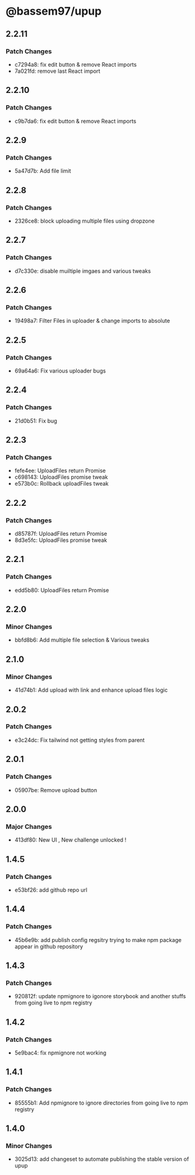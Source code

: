 # @bassem97/upup

## 2.2.11

### Patch Changes

-   c7294a8: fix edit button & remove React imports
-   7a021fd: remove last React import

## 2.2.10

### Patch Changes

-   c9b7da6: fix edit button & remove React imports

## 2.2.9

### Patch Changes

-   5a47d7b: Add file limit

## 2.2.8

### Patch Changes

-   2326ce8: block uploading multiple files using dropzone

## 2.2.7

### Patch Changes

-   d7c330e: disable muiltiple imgaes and various tweaks

## 2.2.6

### Patch Changes

-   19498a7: Filter Files in uploader & change imports to absolute

## 2.2.5

### Patch Changes

-   69a64a6: Fix various uploader bugs

## 2.2.4

### Patch Changes

-   21d0b51: Fix bug

## 2.2.3

### Patch Changes

-   fefe4ee: UploadFiles return Promise
-   c698143: UploadFiles promise tweak
-   e573b0c: Rollback uploadFiles tweak

## 2.2.2

### Patch Changes

-   d85787f: UploadFiles return Promise
-   8d3e5fc: UploadFiles promise tweak

## 2.2.1

### Patch Changes

-   edd5b80: UploadFiles return Promise

## 2.2.0

### Minor Changes

-   bbfd8b6: Add multiple file selection & Various tweaks

## 2.1.0

### Minor Changes

-   41d74b1: Add upload with link and enhance upload files logic

## 2.0.2

### Patch Changes

-   e3c24dc: Fix tailwind not getting styles from parent

## 2.0.1

### Patch Changes

-   05907be: Remove upload button

## 2.0.0

### Major Changes

-   413df80: New UI , New challenge unlocked !

## 1.4.5

### Patch Changes

-   e53bf26: add github repo url

## 1.4.4

### Patch Changes

-   45b6e9b: add publish config regsitry trying to make npm package appear in github repository

## 1.4.3

### Patch Changes

-   920812f: update npmignore to igonore storybook and another stuffs from going live to npm registry

## 1.4.2

### Patch Changes

-   5e9bac4: fix npmignore not working

## 1.4.1

### Patch Changes

-   85555b1: Add npmignore to ignore directories from going live to npm registry

## 1.4.0

### Minor Changes

-   3025d13: add changeset to automate publishing the stable version of upup
